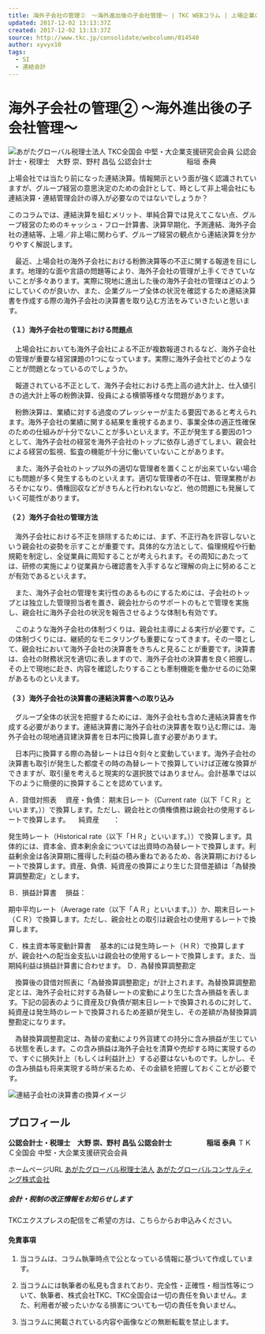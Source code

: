 ```yaml
---
title: 海外子会社の管理②　～海外進出後の子会社管理～ | TKC WEBコラム | 上場企業の皆様へ | TKCグループ
updated: 2017-12-02 13:13:37Z
created: 2017-12-02 13:13:37Z
source: http://www.tkc.jp/consolidate/webcolumn/014540
author: xyvyx10
tags:
  - SI
  - 連結会計
---
```


#  海外子会社の管理② ～海外進出後の子会社管理～

![あがたグローバル税理士法人](../_resources/img_agataglobal.gif)
TKC全国会 中堅・大企業支援研究会会員
公認会計士・税理士　大野 崇、野村 昌弘
公認会計士　　　　　稲垣 泰典

上場会社では当たり前になった連結決算。情報開示という面が強く認識されていますが、グループ経営の意思決定のための会計として、時として非上場会社にも連結決算・連結管理会計の導入が必要なのではないでしょうか？

このコラムでは、連結決算を組むメリット、単純合算では見えてこない点、グループ経営のためのキャッシュ・フロー計算書、決算早期化、予測連結、海外子会社の連結等、上場／非上場に関わらず、グループ経営の観点から連結決算を分かりやすく解説します。

　最近、上場会社の海外子会社における粉飾決算等の不正に関する報道を目にします。地理的な面や言語の問題等により、海外子会社の管理が上手くできていないことが多々あります。実際に現地に進出した後の海外子会社の管理はどのようにしていくのが良いか、また、企業グループ全体の状況を確認するため連結決算書を作成する際の海外子会社の決算書を取り込む方法をみていきたいと思います。

#### （１）海外子会社の管理における問題点

　上場会社においても海外子会社による不正が複数報道されるなど、海外子会社の管理が重要な経営課題の1つになっています。実際に海外子会社でどのようなことが問題となっているのでしょうか。

　報道されている不正として、海外子会社における売上高の過大計上、仕入値引きの過大計上等の粉飾決算、役員による横領等様々な問題があります。

　粉飾決算は、業績に対する過度のプレッシャーが主たる要因であると考えられます。海外子会社の業績に関する結果を重視するあまり、事業全体の適正性確保のための仕組みが十分でないことが多いといえます。不正が発生する要因の1つとして、海外子会社の経営を海外子会社のトップに依存し過ぎてしまい、親会社による経営の監視、監査の機能が十分に働いていないことがあります。

　また、海外子会社のトップ以外の適切な管理者を置くことが出来ていない場合にも問題が多く発生するものといえます。適切な管理者の不在は、管理業務がおろそかになり、債権回収などがきちんと行われないなど、他の問題にも発展していく可能性があります。

#### （２）海外子会社の管理方法

　海外子会社における不正を排除するためには、まず、不正行為を許容しないという親会社の姿勢を示すことが重要です。具体的な方法として、倫理規程や行動規範を制定し、全従業員に周知することが考えられます。その周知にあたっては、研修の実施により従業員から確認書を入手するなど理解の向上に努めることが有効であるといえます。

　また、海外子会社の管理を実行性のあるものにするためには、子会社のトップとは独立した管理担当者を置き、親会社からのサポートのもとで管理を実施し、親会社に海外子会社の状況を報告させるような体制も有効です。

　このような海外子会社の体制づくりは、親会社主導による実行が必要です。この体制づくりには、継続的なモニタリングも重要になってきます。その一環として、親会社において海外子会社の決算書をきちんと見ることが重要です。決算書は、会社の財務状況を適切に表しますので、海外子会社の決算書を良く把握し、その上で現地に赴き、内容を確認したりすることも牽制機能を働かせるのに効果があるものといえます。

#### （３）海外子会社の決算書の連結決算書への取り込み

　グループ全体の状況を把握するためには、海外子会社も含めた連結決算書を作成する必要があります。連結決算書に海外子会社の決算書を取り込む際には、海外子会社の現地通貨建決算書を日本円に換算し直す必要があります。

　日本円に換算する際の為替レートは日々刻々と変動しています。海外子会社の決算書も取引が発生した都度その時の為替レートで換算していけば正確な換算ができますが、取引量を考えると現実的な選択肢ではありません。会計基準では以下のように簡便的に換算することを認めています。

Ａ．貸借対照表
　資産・負債：
期末日レート（Current rate（以下「ＣＲ」といいます。））で換算します。ただし、親会社との債権債務は親会社の使用するレートで換算します。
　純資産　　：

発生時レート（Historical rate（以下「ＨＲ」といいます。））で換算します。具体的には、資本金、資本剰余金については出資時の為替レートで換算します。利益剰余金は各決算期に獲得した利益の積み重ねであるため、各決算期におけるレートで換算します。資産、負債、純資産の換算により生じた貸借差額は「為替換算調整勘定」とします。

Ｂ．損益計算書
　損益：

期中平均レート（Average rate（以下「ＡＲ」といいます。））か、期末日レート（ＣＲ）で換算します。ただし、親会社との取引は親会社の使用するレートで換算します。

Ｃ．株主資本等変動計算書
　基本的には発生時レート（ＨＲ）で換算しますが、親会社への配当金支払いは親会社の使用するレートで換算します。また、当期純利益は損益計算書に合わせます。
Ｄ．為替換算調整勘定

　換算後の貸借対照表に「為替換算調整勘定」が計上されます。為替換算調整勘定とは、海外子会社に対する為替レートの変動により生じた含み損益を表します。下記の図表のように資産及び負債が期末日レートで換算されるのに対して、純資産は発生時のレートで換算されるため差額が発生し、その差額が為替換算調整勘定になります。

　為替換算調整勘定は、為替の変動により外貨建ての持分に含み損益が生じている状態を表します。この含み損益は海外子会社を清算や売却する時に実現するので、すぐに損失計上（もしくは利益計上）する必要はないものです。しかし、その含み損益も将来実現する時が来るため、その金額を把握しておくことが必要です。

![連結子会社の決算書の換算イメージ](../_resources/tax_necessity_col06_01.gif)

## プロフィール

**公認会計士・税理士　大野 崇、野村 昌弘
公認会計士　　　　　稲垣 泰典**
ＴＫＣ全国会 中堅・大企業支援研究会会員

ホームページURL
[あがたグローバル税理士法人](http://www.ag-tax.or.jp/)
[あがたグローバルコンサルティング株式会社](http://www.ag-consulting.co.jp/)

##### 会計・税制の改正情報をお知らせします

TKCエクスプレスの配信をご希望の方は、こちらからお申込みください。

#### 免責事項

1. 当コラムは、コラム執筆時点で公となっている情報に基づいて作成しています。

2. 当コラムには執筆者の私見も含まれており、完全性・正確性・相当性等について、執筆者、株式会社TKC、TKC全国会は一切の責任を負いません。また、利用者が被ったいかなる損害についても一切の責任を負いません。

3. 当コラムに掲載されている内容や画像などの無断転載を禁止します。